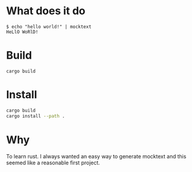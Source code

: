 # What does it do

```
$ echo "hello world!" | mocktext
HeLlO WoRlD!
```

# Build

```
cargo build
```

# Install

```bash
cargo build
cargo install --path .
```

# Why

To learn rust. I always wanted an easy way to generate mocktext and this seemed like a reasonable first project.
